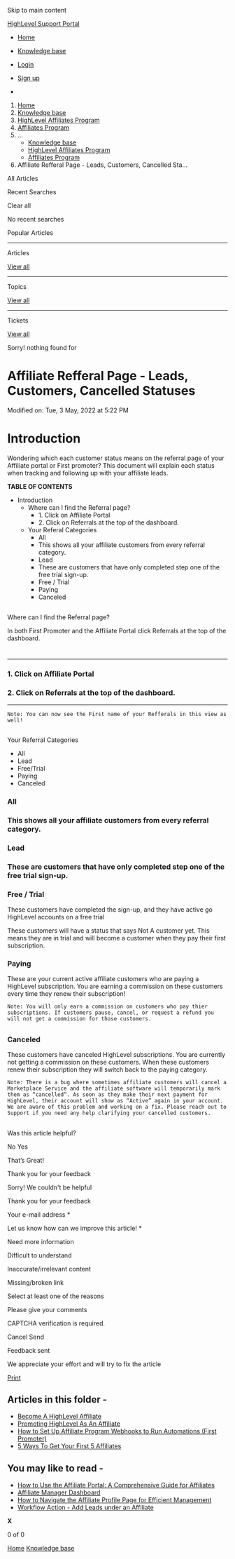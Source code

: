 Skip to main content

[ HighLevel Support Portal ](https://help.gohighlevel.com)

  * [ Home ](/support/home)
  * [ Knowledge base ](/support/solutions)

  * [Login](/support/login)
  * [Sign up](/support/signup)
  * 

  1. [Home](/support/home)
  2. [Knowledge base](/support/solutions)
  3. [HighLevel Affiliates Program](/support/solutions/48000449591)
  4. [Affiliates Program](/support/solutions/folders/48000666024)
  5. ... 
     * [Knowledge base](/support/solutions)
     * [HighLevel Affiliates Program](/support/solutions/48000449591)
     * [Affiliates Program](/support/solutions/folders/48000666024)
  6. Affiliate Refferal Page - Leads, Customers, Cancelled Sta...

All  Articles 

Recent Searches

Clear all

No recent searches

Popular Articles

* * *

Articles

[View all](/support/search/solutions)

* * *

Topics

[View all](/support/search/topics)

* * *

Tickets

[View all](/support/search/tickets)

Sorry! nothing found for   

# Affiliate Refferal Page - Leads, Customers, Cancelled Statuses

Modified on: Tue, 3 May, 2022 at 5:22 PM

# Introduction

Wondering which each customer status means on the referral page of your Affiliate portal or First promoter? This document will explain each status when tracking and following up with your affiliate leads.  

**TABLE OF CONTENTS**

  * Introduction
    * Where can I find the Referral page?
      * 1\. Click on Affiliate Portal
      * 2\. Click on Referrals at the top of the dashboard.
    * Your Referal Categories
      * All 
      * This shows all your affiliate customers from every referral category.
      * Lead  
      * These are customers that have only completed step one of the free trial sign-up.
      * Free / Trial  
      * Paying
      * Canceled

##   
Where can I find the Referral page?

In both First Promoter and the Affiliate Portal click Referrals at the top of the dashboard.  

#   

* * *

### 1\. Click on Affiliate Portal

### 2\. Click on Referrals at the top of the dashboard.

* * *

    Note: You can now see the First name of your Refferals in this view as well!

##   
Your Referral Categories

  * All
  * Lead
  * Free/Trial
  * Paying
  * Canceled

### All 

### This shows all your affiliate customers from every referral category.

### Lead  

### These are customers that have only completed step one of the free trial sign-up.  

### Free / Trial  

These customers have completed the sign-up, and they have active go HighLevel accounts on a free trial

These customers will have a status that says Not A customer yet. This means they are in trial and will become a customer when they pay their first subscription.

### Paying

These are your current active affiliate customers who are paying a HighLevel subscription. You are earning a commission on these customers every time they renew their subscription!

    Note: You will only earn a commission on customers who pay thier subscriptions. If customers pause, cancel, or request a refund you will not get a commission for those customers.

##   

### Canceled

These customers have canceled HighLevel subscriptions. You are currently not getting a commission on these customers. When these customers renew their subscription they will switch back to the paying category.

    Note: There is a bug where sometimes affiliate customers will cancel a Marketplace Service and the affiliate software will temporarily mark them as “cancelled”. As soon as they make their next payment for HighLevel, their account will show as “Active” again in your account. We are aware of this problem and working on a fix. Please reach out to Support if you need any help clarifying your cancelled customers.

##   

Was this article helpful?

No  Yes 

That’s Great!

Thank you for your feedback

Sorry! We couldn't be helpful

Thank you for your feedback

Your e-mail address *

Let us know how can we improve this article! *

Need more information 

Difficult to understand 

Inaccurate/irrelevant content 

Missing/broken link 

Select at least one of the reasons 

Please give your comments 

CAPTCHA verification is required. 

Cancel  Send 

Feedback sent

We appreciate your effort and will try to fix the article

[Print](javascript:print\(\))

## Articles in this folder -

  * [Become A HighLevel Affiliate](/support/solutions/articles/48000980325-become-a-highlevel-affiliate)
  * [Promoting HighLevel As An Affiliate](/support/solutions/articles/48000980326-promoting-highlevel-as-an-affiliate)
  * [How to Set Up Affiliate Program Webhooks to Run Automations (First Promoter)](/support/solutions/articles/48001163126-how-to-set-up-affiliate-program-webhooks-to-run-automations-first-promoter-)
  * [5 Ways To Get Your First 5 Affiliates](/support/solutions/articles/48001174612-5-ways-to-get-your-first-5-affiliates)

## You may like to read -

  * [How to Use the Affiliate Portal: A Comprehensive Guide for Affiliates](/support/solutions/articles/155000003650-how-to-use-the-affiliate-portal-a-comprehensive-guide-for-affiliates)
  * [Affiliate Manager Dashboard](/support/solutions/articles/155000003668-affiliate-manager-dashboard)
  * [How to Navigate the Affiliate Profile Page for Efficient Management](/support/solutions/articles/155000003649-how-to-navigate-the-affiliate-profile-page-for-efficient-management)
  * [Workflow Action - Add Leads under an Affiliate](/support/solutions/articles/155000003429-workflow-action-add-leads-under-an-affiliate)

**X**

0 of 0 []()

[Home](/support/home) [Knowledge base](/support/solutions)
